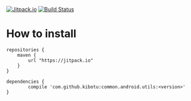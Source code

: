 [![Jitpack.io](https://img.shields.io/github/tag/kibotu/common.android.utils.svg?label=JitPack)](https://img.shields.io/github/tag/kibotu/common.android.utils.svg?label=JitPack) [![Build Status](https://travis-ci.org/kibotu/common.android.utils.svg)](https://travis-ci.org/kibotu/common.android.utils)

# How to install
	
	repositories {
	    maven {
	        url "https://jitpack.io"
	    }
	}
		
	dependencies {
            compile 'com.github.kibotu:common.android.utils:<version>'
    }
    